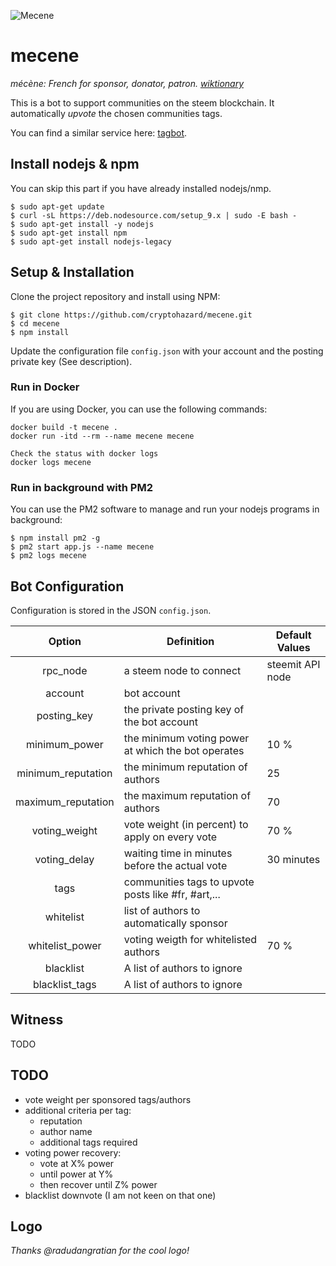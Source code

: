 ![Mecene](https://user-images.githubusercontent.com/34451833/38692703-514dcf9a-3e8d-11e8-8b92-95f8870642c0.png)
# mecene
*mécène: French for sponsor, donator, patron. [wiktionary](https://en.wiktionary.org/wiki/m%C3%A9c%C3%A8ne)*

This is a bot to support communities on the steem blockchain. It automatically *upvote* the chosen communities tags.

You can find a similar service here: [tagbot](https://github.com/emre/tagbot).

## Install nodejs & npm
You can skip this part if you have already installed nodejs/nmp.
```
$ sudo apt-get update
$ curl -sL https://deb.nodesource.com/setup_9.x | sudo -E bash -
$ sudo apt-get install -y nodejs
$ sudo apt-get install npm
$ sudo apt-get install nodejs-legacy
```
## Setup & Installation
Clone the project repository and install using NPM:

```
$ git clone https://github.com/cryptohazard/mecene.git
$ cd mecene
$ npm install
```
Update the configuration file ```config.json``` with your account and the posting private key (See description).

### Run in Docker
If you are using Docker, you can use the following commands:

```
docker build -t mecene .
docker run -itd --rm --name mecene mecene

Check the status with docker logs
docker logs mecene
```

### Run in background with PM2
You can use the PM2 software to manage and run your nodejs programs in background:
```
$ npm install pm2 -g
$ pm2 start app.js --name mecene
$ pm2 logs mecene
```

## Bot Configuration

Configuration is stored in the JSON ```config.json```.

|        Option       |         Definition                                   |  Default Values |
|:-------------------:|------------------------------------------------------|-----------------|
| rpc_node            | a steem node to connect                              |steemit API node |
| account             | bot account                                          |                 |
| posting_key         | the private posting key of the bot account           |                 |
| minimum_power       | the minimum voting power at which the bot operates   | 10 %            |
| minimum_reputation  | the minimum reputation of authors                    | 25              |
| maximum_reputation  | the maximum reputation of authors                    | 70              |
| voting_weight       | vote weight (in percent) to apply on every vote      | 70 %             |
| voting_delay        | waiting time in minutes before the actual vote       | 30 minutes      |
| tags                | communities tags to upvote posts like #fr, #art,...  |                 |
| whitelist           | list of authors to automatically sponsor             |                 |
| whitelist_power     | voting weigth for whitelisted authors                | 70 %            |
| blacklist           | A list of authors to ignore                          |                 |
| blacklist_tags      | A list of authors to ignore                          |                 |


## Witness
TODO

## TODO
* vote weight per sponsored tags/authors
* additional criteria per tag:
  * reputation
  * author name
  * additional tags required
* voting power recovery:
  * vote at X% power
  * until power at Y%
  * then recover until Z% power
* blacklist downvote (I am not keen on that one)

## Logo
*Thanks @radudangratian for the cool logo!*
